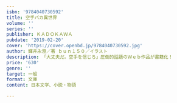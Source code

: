 ```yaml
---
isbn: '9784040730592'
title: 空手バカ異世界
volume: ''
series: ''
publisher: ＫＡＤＯＫＡＷＡ
pubdate: '2019-02-20'
cover: 'https://cover.openbd.jp/9784040730592.jpg'
author: 輝井永澄／著 ｂｕｎ１５０／イラスト
description: 「大丈夫だ。空手を信じろ」圧倒的話題のＷｅｂ作品が書籍化！
price: '630'
genre: ''
target: 一般
format: 文庫
content: 日本文学、小説・物語

---
```


